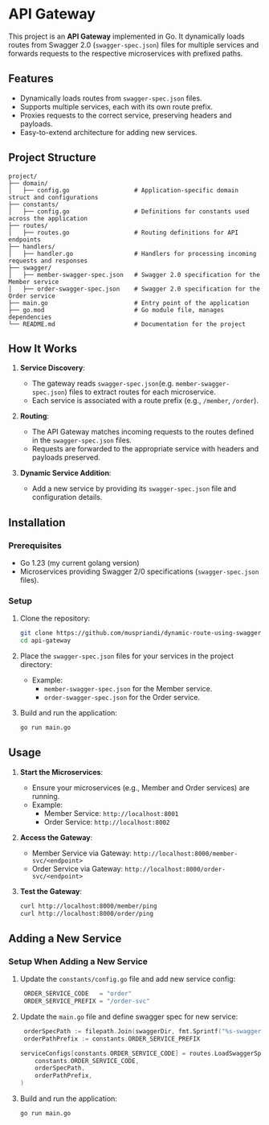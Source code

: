 # API Gateway

This project is an **API Gateway** implemented in Go. It dynamically loads routes from Swagger 2.0 (`swagger-spec.json`) files for multiple services and forwards requests to the respective microservices with prefixed paths.

## Features

- Dynamically loads routes from `swagger-spec.json` files.
- Supports multiple services, each with its own route prefix.
- Proxies requests to the correct service, preserving headers and payloads.
- Easy-to-extend architecture for adding new services.

## Project Structure
```
project/
├── domain/                        
│   ├── config.go                  # Application-specific domain struct and configurations
├── constants/                     
│   ├── config.go                  # Definitions for constants used across the application
├── routes/                        
│   ├── routes.go                  # Routing definitions for API endpoints
├── handlers/                      
│   ├── handler.go                 # Handlers for processing incoming requests and responses
├── swagger/                       
│   ├── member-swagger-spec.json   # Swagger 2.0 specification for the Member service
│   ├── order-swagger-spec.json    # Swagger 2.0 specification for the Order service
├── main.go                        # Entry point of the application
├── go.mod                         # Go module file, manages dependencies
└── README.md                      # Documentation for the project
```

## How It Works

1. **Service Discovery**: 
   - The gateway reads `swagger-spec.json`(e.g. `member-swagger-spec.json`) files to extract routes for each microservice.
   - Each service is associated with a route prefix (e.g., `/member`, `/order`).

2. **Routing**:
   - The API Gateway matches incoming requests to the routes defined in the `swagger-spec.json` files.
   - Requests are forwarded to the appropriate service with headers and payloads preserved.

3. **Dynamic Service Addition**:
   - Add a new service by providing its `swagger-spec.json` file and configuration details.

## Installation

### Prerequisites

- Go 1.23 (my current golang version)
- Microservices providing Swagger 2/0 specifications (`swagger-spec.json` files).

### Setup

1. Clone the repository:
   ```bash
   git clone https://github.com/muspriandi/dynamic-route-using-swagger2.0.git
   cd api-gateway
   ```

2. Place the `swagger-spec.json` files for your services in the project directory:
   - Example:
     - `member-swagger-spec.json` for the Member service.
     - `order-swagger-spec.json` for the Order service.

3. Build and run the application:
   ```bash
   go run main.go
   ```
   
## Usage

1. **Start the Microservices**:
   - Ensure your microservices (e.g., Member and Order services) are running.
   - Example:
     - Member Service: `http://localhost:8001`
     - Order Service: `http://localhost:8002`

2. **Access the Gateway**:
   - Member Service via Gateway: `http://localhost:8000/member-svc/<endpoint>`
   - Order Service via Gateway: `http://localhost:8000/order-svc/<endpoint>`

3. **Test the Gateway**:
   ```bash
   curl http://localhost:8000/member/ping
   curl http://localhost:8000/order/ping
   ```

## Adding a New Service

### Setup When Adding a New Service

1. Update the `constants/config.go` file and add new service config:
   ```go
	ORDER_SERVICE_CODE   = "order"
	ORDER_SERVICE_PREFIX = "/order-svc"
   ```
   
2. Update the `main.go` file and define swagger spec for new service:
   ```go
	orderSpecPath := filepath.Join(swaggerDir, fmt.Sprintf("%s-swagger-spec.json", constants.ORDER_SERVICE_CODE))
	orderPathPrefix := constants.ORDER_SERVICE_PREFIX
   ```
   
    ```go
	serviceConfigs[constants.ORDER_SERVICE_CODE] = routes.LoadSwaggerSpec(
		constants.ORDER_SERVICE_CODE,
		orderSpecPath,
		orderPathPrefix,
	)
   ```
3. Build and run the application:
   ```bash
   go run main.go
   ```
